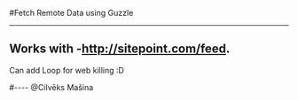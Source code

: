 #Fetch Remote Data using Guzzle

---
Works with
-http://sitepoint.com/feed.
---

Can add Loop for web killing :D








#----
@Cilvēks Mašina
